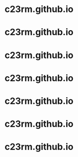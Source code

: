 # c23rm.github.io
# c23rm.github.io
# c23rm.github.io
# c23rm.github.io
# c23rm.github.io
# c23rm.github.io
# c23rm.github.io
